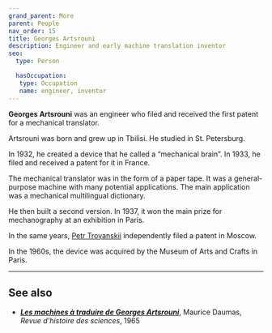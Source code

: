 ```yaml
---
grand_parent: More
parent: People
nav_order: 15
title: Georges Artsrouni
description: Engineer and early machine translation inventor
seo:
  type: Person

  hasOccupation:
   type: Occupation
   name: engineer, inventor
---
```


**Georges Artsrouni** was an engineer who filed and received the first patent for a mechanical translator.

Artsrouni was born and grew up in Tbilisi.  He studied in St. Petersburg.

In 1932, he created a device that he called a “mechanical brain”.  In 1933, he filed and received a patent for it in France.

The mechanical translator was in the form of a paper tape. It was a general-purpose machine with many potential applications. The main application was a mechanical multilingual dictionary.

He then built a second version.  In 1937, it won the main prize for mechanography at an exhibition in Paris.

In the same years, [Petr Troyanskii](petr-troyanskii.md) independently filed a patent in Moscow.

In the 1960s, the device was acquired by the Museum of Arts and Crafts in Paris.

---

## See also

- [***Les machines à traduire de Georges Artsrouni***](https://www.persee.fr/doc/rhs_0048-7996_1965_num_18_3_2427), Maurice Daumas, *Revue d’histoire des sciences*, 1965

